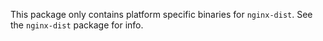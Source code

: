 This package only contains platform specific binaries for `nginx-dist`. See the
`nginx-dist` package for info.
